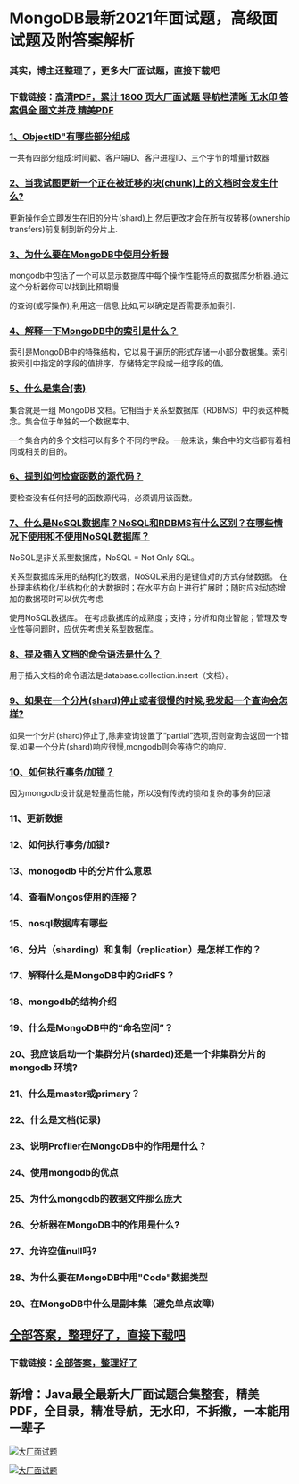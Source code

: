 # MongoDB最新2021年面试题，高级面试题及附答案解析

### 其实，博主还整理了，更多大厂面试题，直接下载吧

### 下载链接：[高清PDF，累计 1800 页大厂面试题  导航栏清晰 无水印  答案俱全 图文并茂  精美PDF](https://github.com/liantengda/JavaEngineerBooks/blob/master/docs/index.md)



### [1、ObjectID"有哪些部分组成](https://github.com/liantengda/JavaEngineerBooks/blob/master/docs/MongoDB/MongoDB最新2021年面试题，高级面试题及附答案解析.md#1objectid"有哪些部分组成)  


一共有四部分组成:时间戳、客户端ID、客户进程ID、三个字节的增量计数器


### [2、当我试图更新一个正在被迁移的块(chunk)上的文档时会发生什么?](https://github.com/liantengda/JavaEngineerBooks/blob/master/docs/MongoDB/MongoDB最新2021年面试题，高级面试题及附答案解析.md#2当我试图更新一个正在被迁移的块chunk上的文档时会发生什么)  


更新操作会立即发生在旧的分片(shard)上,然后更改才会在所有权转移(ownership transfers)前复制到新的分片上.


### [3、为什么要在MongoDB中使用分析器](https://github.com/liantengda/JavaEngineerBooks/blob/master/docs/MongoDB/MongoDB最新2021年面试题，高级面试题及附答案解析.md#3为什么要在mongodb中使用分析器)  


mongodb中包括了一个可以显示数据库中每个操作性能特点的数据库分析器.通过这个分析器你可以找到比预期慢

的查询(或写操作);利用这一信息,比如,可以确定是否需要添加索引.


### [4、解释一下MongoDB中的索引是什么？](https://github.com/liantengda/JavaEngineerBooks/blob/master/docs/MongoDB/MongoDB最新2021年面试题，高级面试题及附答案解析.md#4解释一下mongodb中的索引是什么)  


索引是MongoDB中的特殊结构，它以易于遍历的形式存储一小部分数据集。索引按索引中指定的字段的值排序，存储特定字段或一组字段的值。


### [5、什么是集合(表)](https://github.com/liantengda/JavaEngineerBooks/blob/master/docs/MongoDB/MongoDB最新2021年面试题，高级面试题及附答案解析.md#5什么是集合表)  


集合就是一组 MongoDB 文档。它相当于关系型数据库（RDBMS）中的表这种概念。集合位于单独的一个数据库中。

一个集合内的多个文档可以有多个不同的字段。一般来说，集合中的文档都有着相同或相关的目的。


### [6、提到如何检查函数的源代码？](https://github.com/liantengda/JavaEngineerBooks/blob/master/docs/MongoDB/MongoDB最新2021年面试题，高级面试题及附答案解析.md#6提到如何检查函数的源代码)  


要检查没有任何括号的函数源代码，必须调用该函数。


### [7、什么是NoSQL数据库？NoSQL和RDBMS有什么区别？在哪些情况下使用和不使用NoSQL数据库？](https://github.com/liantengda/JavaEngineerBooks/blob/master/docs/MongoDB/MongoDB最新2021年面试题，高级面试题及附答案解析.md#7什么是nosql数据库nosql和rdbms有什么区别在哪些情况下使用和不使用nosql数据库)  


NoSQL是非关系型数据库，NoSQL = Not Only SQL。

关系型数据库采用的结构化的数据，NoSQL采用的是键值对的方式存储数据。 在处理非结构化/半结构化的大数据时；在水平方向上进行扩展时；随时应对动态增加的数据项时可以优先考虑

使用NoSQL数据库。 在考虑数据库的成熟度；支持；分析和商业智能；管理及专业性等问题时，应优先考虑关系型数据库。


### [8、提及插入文档的命令语法是什么？](https://github.com/liantengda/JavaEngineerBooks/blob/master/docs/MongoDB/MongoDB最新2021年面试题，高级面试题及附答案解析.md#8提及插入文档的命令语法是什么)  


用于插入文档的命令语法是database.collection.insert（文档）。


### [9、如果在一个分片(shard)停止或者很慢的时候,我发起一个查询会怎样?](https://github.com/liantengda/JavaEngineerBooks/blob/master/docs/MongoDB/MongoDB最新2021年面试题，高级面试题及附答案解析.md#9如果在一个分片shard停止或者很慢的时候,我发起一个查询会怎样)  


如果一个分片(shard)停止了,除非查询设置了“partial”选项,否则查询会返回一个错误.如果一个分片(shard)响应很慢,mongodb则会等待它的响应.


### [10、如何执行事务/加锁？](https://github.com/liantengda/JavaEngineerBooks/blob/master/docs/MongoDB/MongoDB最新2021年面试题，高级面试题及附答案解析.md#10如何执行事务/加锁)  


因为mongodb设计就是轻量高性能，所以没有传统的锁和复杂的事务的回滚


### 11、更新数据
### 12、如何执行事务/加锁?
### 13、monogodb 中的分片什么意思
### 14、查看Mongos使用的连接？
### 15、nosql数据库有哪些
### 16、分片（sharding）和复制（replication）是怎样工作的？
### 17、解释什么是MongoDB中的GridFS？
### 18、mongodb的结构介绍
### 19、什么是MongoDB中的“命名空间”？
### 20、我应该启动一个集群分片(sharded)还是一个非集群分片的 mongodb 环境?
### 21、什么是master或primary？
### 22、什么是文档(记录)
### 23、说明Profiler在MongoDB中的作用是什么？
### 24、使用mongodb的优点
### 25、为什么mongodb的数据文件那么庞大
### 26、分析器在MongoDB中的作用是什么?
### 27、允许空值null吗?
### 28、为什么要在MongoDB中用"Code"数据类型
### 29、在MongoDB中什么是副本集（避免单点故障）




## [全部答案，整理好了，直接下载吧](https://github.com/liantengda/JavaEngineerBooks/blob/master/docs/daan.md)

### 下载链接：[全部答案，整理好了](https://github.com/liantengda/JavaEngineerBooks/blob/master/docs/daan.md)




## 新增：Java最全最新大厂面试题合集整套，精美PDF，全目录，精准导航，无水印，不拆撒，一本能用一辈子

[![大厂面试题](http://shasengbufa.com/img/1.jpg "叶子创业记")](http://shasengbufa.com/img/wechat.jpg "叶子创业记")

[![大厂面试题](http://shasengbufa.com/img/wechat.jpg "叶子创业记")](http://shasengbufa.com/img/wechat.jpg "叶子创业记")

